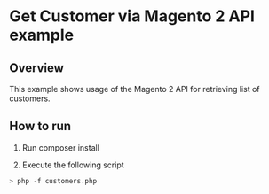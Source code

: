 # Get Customer via Magento 2 API example

## Overview
This example shows usage of the Magento 2 API for retrieving list of customers.

## How to run
1. Run composer install

2. Execute the following script
```php
> php -f customers.php
```
